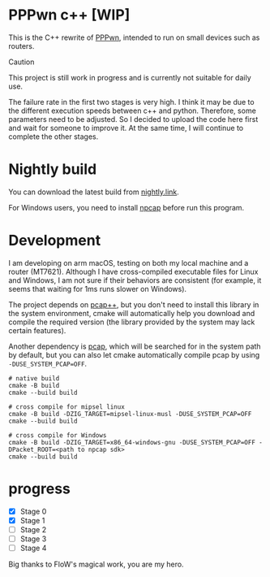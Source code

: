 # PPPwn c++ [WIP]

This is the C++ rewrite of [PPPwn](https://github.com/TheOfficialFloW/PPPwn), intended to run on small devices such as routers.

> [!CAUTION]
>
> This project is still work in progress and is currently not suitable for daily use.

The failure rate in the first two stages is very high. I think it may be due to the different execution speeds between c++ and python.
Therefore, some parameters need to be adjusted. So I decided to upload the code here first and wait for someone to improve it.
At the same time, I will continue to complete the other stages.

# Nightly build

You can download the latest build from [nightly.link](https://nightly.link/xfangfang/PPPwn_cpp/workflows/ci.yaml/main?status=completed).

For Windows users, you need to install [npcap](https://npcap.com) before run this program.

# Development

I am developing on arm macOS, testing on both my local machine and a router (MT7621).
Although I have cross-compiled executable files for Linux and Windows, I am not sure if their behaviors are consistent
(for example, it seems that waiting for 1ms runs slower on Windows).

The project depends on [pcap++](https://github.com/seladb/PcapPlusPlus), but you don't need to install this library in the system environment, 
cmake will automatically help you download and compile the required version (the library provided by the system may lack certain features).

Another dependency is [pcap](https://github.com/the-tcpdump-group/libpcap), which will be searched for in the system path by default, 
but you can also let cmake automatically compile pcap by using `-DUSE_SYSTEM_PCAP=OFF`.

```shell
# native build
cmake -B build
cmake --build build

# cross compile for mipsel linux
cmake -B build -DZIG_TARGET=mipsel-linux-musl -DUSE_SYSTEM_PCAP=OFF
cmake --build build

# cross compile for Windows
cmake -B build -DZIG_TARGET=x86_64-windows-gnu -DUSE_SYSTEM_PCAP=OFF -DPacket_ROOT=<path to npcap sdk>
cmake --build build
```

# progress
- [x] Stage 0
- [x] Stage 1
- [ ] Stage 2
- [ ] Stage 3
- [ ] Stage 4

Big thanks to FloW's magical work, you are my hero.



